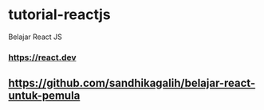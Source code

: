 # tutorial-reactjs
Belajar React JS

### https://react.dev
## https://github.com/sandhikagalih/belajar-react-untuk-pemula
